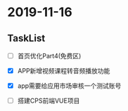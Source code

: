 # 2019-11-16

## TaskList
-[ ] 首页优化Part4(免费区)
-[X] APP新增视频课程转音频播放功能
-[X] app需要给应用市场审核一个测试账号
-[ ] 搭建CPS前端VUE项目


